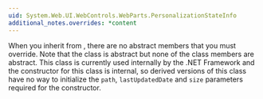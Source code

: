 ```yaml
---
uid: System.Web.UI.WebControls.WebParts.PersonalizationStateInfo
additional_notes.overrides: *content
---
```


<p>When you inherit from <xref href="System.Web.UI.WebControls.WebParts.PersonalizationStateInfo"></xref>, there are no abstract members that you must override. Note that the class is abstract but none of the class members are abstract. This class is currently used internally by the .NET Framework and the constructor for this class is internal, so derived versions of this class have no way to initialize the <code>path</code>, <code>lastUpdatedDate</code> and <code>size</code> parameters required for the constructor.</p>


